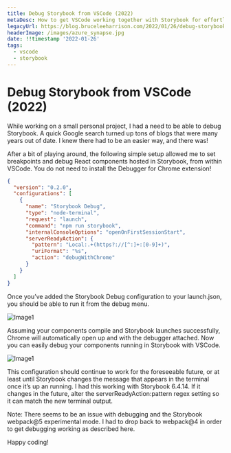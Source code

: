```yaml
---
title: Debug Storybook from VSCode (2022)
metaDesc: How to get VSCode working together with Storybook for effortless component debugging
legacyUrl: https://blog.bruceleeharrison.com/2022/01/26/debug-storybook-from-vscode-2022/
headerImage: /images/azure_synapse.jpg
date: !!timestamp '2022-01-26'
tags:
  - vscode
  - storybook
---
```


# Debug Storybook from VSCode (2022)

While working on a small personal project, I had a need to be able to debug Storybook. A quick Google search turned up tons of blogs that were many years out of date. I knew there had to be an easier way, and there was!

After a bit of playing around, the following simple setup allowed me to set breakpoints and debug React components hosted in Storybook, from within VSCode. You do not need to install the Debugger for Chrome extension!

```json
{
  "version": "0.2.0",
  "configurations": [
    {
      "name": "Storybook Debug",
      "type": "node-terminal",
      "request": "launch",
      "command": "npm run storybook",
      "internalConsoleOptions": "openOnFirstSessionStart",
      "serverReadyAction": {
        "pattern": "Local:.+(https?://[^:]+:[0-9]+)",
        "uriFormat": "%s",
        "action": "debugWithChrome"
      }
    }
  ]
}
```

Once you’ve added the Storybook Debug configuration to your launch.json, you should be able to run it from the debug menu.

![Image1](/assets/posts/2022/debug-storybook-from-vscode-1.png)

Assuming your components compile and Storybook launches successfully, Chrome will automatically open up and with the debugger attached. Now you can easily debug your components running in Storybook with VSCode.

![Image1](/assets/posts/2022/debug-storybook-from-vscode-2.png)

This configuration should continue to work for the foreseeable future, or at least until Storybook changes the message that appears in the terminal once it’s up an running. I had this working with Storybook 6.4.14. If it changes in the future, alter the serverReadyAction:pattern regex setting so it can match the new terminal output.

Note: There seems to be an issue with debugging and the Storybook webpack@5 experimental mode. I had to drop back to webpack@4 in order to get debugging working as described here.

Happy coding!
